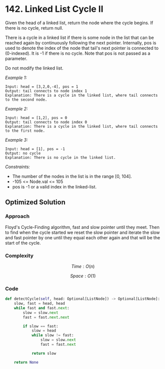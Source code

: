 # 142. Linked List Cycle II
Given the head of a linked list, return the node where the cycle begins. If there is no cycle, return null.

There is a cycle in a linked list if there is some node in the list that can be reached again by continuously following the next pointer. Internally, pos is used to denote the index of the node that tail's next pointer is connected to (0-indexed). It is -1 if there is no cycle. Note that pos is not passed as a parameter.

Do not modify the linked list.

*Example 1:*

```
Input: head = [3,2,0,-4], pos = 1
Output: tail connects to node index 1
Explanation: There is a cycle in the linked list, where tail connects to the second node.
```

*Example 2:*

```
Input: head = [1,2], pos = 0
Output: tail connects to node index 0
Explanation: There is a cycle in the linked list, where tail connects to the first node.
```

*Example 3:*

```
Input: head = [1], pos = -1
Output: no cycle
Explanation: There is no cycle in the linked list.
```

*Constraints:*

* The number of the nodes in the list is in the range [0, 104].
* -105 <= Node.val <= 105
* pos is -1 or a valid index in the linked-list.

## Optimized Solution

### Approach
Floyd's Cycle-Finding algorithm, fast and slow pointer until they meet. Then to find when the cycle started we reset the slow pointer and iterate the slow and fast pointer by one until they equal each other again and that will be the start of the cycle.

### Complexity
$$Time: O(n)$$

$$Space: O(1)$$

### Code
```py
def detectCycle(self, head: Optional[ListNode]) -> Optional[ListNode]:
    slow, fast = head, head
    while fast and fast.next:
        slow = slow.next
        fast = fast.next.next

        if slow == fast:
            slow = head
            while slow != fast:
                slow = slow.next
                fast = fast.next

            return slow

    return None
```
